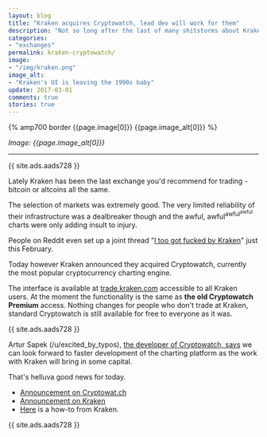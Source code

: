 ```yaml
---
layout: blog
title: "Kraken acquires Cryptowatch, lead dev will work for them"
description: "Not so long after the last of many shitstorms about Kraken's crappy trading engine there is finally some good news from the exchange."
categories:
- "exchanges"
permalink: kraken-cryptowatch/
image:
- "/img/kraken.png"
image_alt:
- "Kraken's UI is leaving the 1990s baby"
update: 2017-03-01
comments: true
stories: true
---
```


{% amp700 border {{page.image[0]}} {{page.image_alt[0]}} %}

_Image: {{page.image_alt[0]}}_

________________________

{{ site.ads.aads728 }}

Lately Kraken has been the last exchange you'd recommend for trading - bitcoin or altcoins all the same.

The selection of markets was extremely good. The very limited reliability of their infrastructure was a dealbreaker though and the awful, awful<sup>awful<sup>awful</sup></sup> charts were only adding insult to injury.

People on Reddit even set up a joint thread "[I too got fucked by Kraken](https://www.reddit.com/r/BitcoinMarkets/comments/5vwgye/i_too_got_fucked_by_kraken_general_thread/)" just this February.

Today however Kraken announced they acquired Cryptowatch, currently the most popular cryptocurrency charting engine.

The interface is available at [trade.kraken.com](https://trade.kraken.com/kraken/ethbtc) accessible to all Kraken users. At the moment the functionality is the same as **the old Cryptowatch Premium** access. Nothing changes for people who don't trade at Kraken, standard Cryptowatch is still available for free to everyone as it was.

{{ site.ads.aads728 }}

Artur Sapek (/u/excited_by_typos), [the developer of Cryptowatch, says](https://cryptowat.ch/announcement/kraken-acquires-cryptowatch) we can look forward to faster development of the charting platform as the work with Kraken will bring in some capital.

That's helluva good news for today.

* [Announcement on Cryptowat.ch](https://cryptowat.ch/announcement/kraken-acquires-cryptowatch)
* [Announcement on Kraken](http://blog.kraken.com/post/157796880417/kraken-acquires-cryptowatch-and-launches-new-trade)
* [Here](http://blog.kraken.com/post/157561097377/how-to-get-started-trading-on-krakens-new-trading) is a how-to from Kraken.

{{ site.ads.aads728 }}
